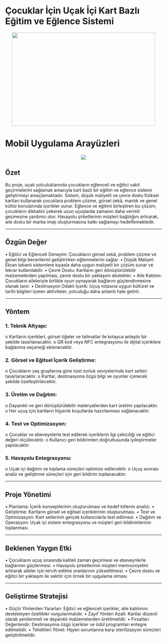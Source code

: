 <p align="center" >
 <h1>Çocuklar İçin Uçak İçi Kart Bazlı Eğitim ve Eğlence Sistemi</h1> 
  </p>
<p align="center">
  <img width="460" height="300" src="https://github.com/user-attachments/assets/d290d2e0-0723-4084-b4e7-b994bb2ad599">
</p>
<p align="center" >
 <h1>Mobil Uygulama Arayüzleri</h1> 
  </p>
<p align="center">
  <img width="auto" height="auto" src="https://github.com/user-attachments/assets/81684b88-1192-4437-9b37-c52f153e5077">
</p>

## Özet
Bu proje, uçak yolculuklarında çocukların eğlenceli ve eğitici vakit geçirmelerini sağlamak amacıyla kart bazlı bir eğitim ve eğlence sistemi geliştirmeyi amaçlamaktadır. Sistem, düşük maliyetli ve çevre dostu fiziksel kartları kullanarak çocuklara problem çözme, görsel zekâ, mantık ve genel kültür konularında içerikler sunar. Eğlence ve eğitimi birleştiren bu çözüm, çocukların dikkatini çekerek uzun uçuşlarda zamanın daha verimli geçmesine yardımcı olur. Havayolu şirketlerinin müşteri bağlılığını artırarak, aile dostu bir marka imajı oluşturmasına katkı sağlamayı hedeflemektedir.
________________________________________
## Özgün Değer

•	Eğitici ve Eğlenceli Deneyim: Çocukların görsel zekâ, problem çözme ve genel bilgi becerilerini geliştirirken eğlenmelerini sağlar.
•	Düşük Maliyet: Ekran tabanlı sistemlere kıyasla daha uygun maliyetli bir çözüm sunar ve tekrar kullanılabilir.
•	Çevre Dostu: Kartların geri dönüştürülebilir malzemelerden yapılması, çevre dostu bir yaklaşımı destekler.
•	Aile Katılımı: Çocukların aileleriyle birlikte oyun oynayarak bağlarını güçlendirmesine olanak tanır.
•	Destinasyon Odaklı İçerik: Uçuş rotasına uygun kültürel ve tarihi bilgileri içeren aktiviteler, yolculuğu daha anlamlı hale getirir.
________________________________________
## Yöntem
### 1.	Teknik Altyapı:
o	Kartların içerikleri, görsel öğeler ve talimatlar ile kolayca anlaşılır bir şekilde tasarlanacaktır.
o	QR kod veya NFC entegrasyonu ile dijital içeriklere bağlanma seçeneği eklenecektir.
### 2.	Görsel ve Eğitsel İçerik Geliştirme:
o	Çocukların yaş gruplarına göre özel zorluk seviyelerinde kart setleri tasarlanacaktır.
o	Kartlar, destinasyona özgü bilgi ve oyunlar içerecek şekilde özelleştirilecektir.
### 3.	Üretim ve Dağıtım:
o	Dayanıklı ve geri dönüştürülebilir materyallerden kart üretimi yapılacaktır.
o	Her uçuş için kartların hijyenik koşullarda hazırlanması sağlanacaktır.
### 4.	Test ve Optimizasyon:
o	Çocuklar ve ebeveynlerle test edilerek içeriklerin ilgi çekiciliği ve eğitici değeri ölçülecektir.
o	Kullanıcı geri bildirimleri doğrultusunda iyileştirmeler yapılacaktır.
### 5.	Havayolu Entegrasyonu:
o	Uçak içi dağıtım ve toplama süreçleri optimize edilecektir.
o	Uçuş sonrası analiz ve geliştirme süreçleri için geri bildirim toplanacaktır.
________________________________________
## Proje Yönetimi
•	Planlama: İçerik konseptlerinin oluşturulması ve hedef kitlenin analizi.
•	Geliştirme: Kartların görsel ve eğitsel içeriklerinin oluşturulması.
•	Test ve Optimizasyon: Kart setlerinin gerçek kullanıcılarla test edilmesi.
•	Dağıtım ve Operasyon: Uçak içi sistem entegrasyonu ve müşteri geri bildirimlerinin toplanması.
________________________________________
## Beklenen Yaygın Etki
•	Çocukların uçuş sırasında kaliteli zaman geçirmesi ve ebeveynlerle bağlarının güçlenmesi.
•	Havayolu şirketlerinin müşteri memnuniyetini artırarak aileler için tercih edilme oranlarının yükseltilmesi.
•	Çevre dostu ve eğitici bir yaklaşım ile sektör için örnek bir uygulama olması.
________________________________________
## Geliştirme Stratejisi
•	Güçlü Yönlerden Yararlan: Eğitici ve eğlenceli içerikler, aile katılımını destekleyen özellikler vurgulanmalıdır.
•	Zayıf Yönleri Azalt: Kartlar düzenli olarak yenilenmeli ve dayanıklı malzemelerden üretilmelidir.
•	Fırsatları Değerlendir: Destinasyona özgü içerikler ve ödül programları entegre edilmelidir.
•	Tehditleri Yönet: Hijyen sorunlarına karşı sterilizasyon süreçleri geliştirilmelidir.
